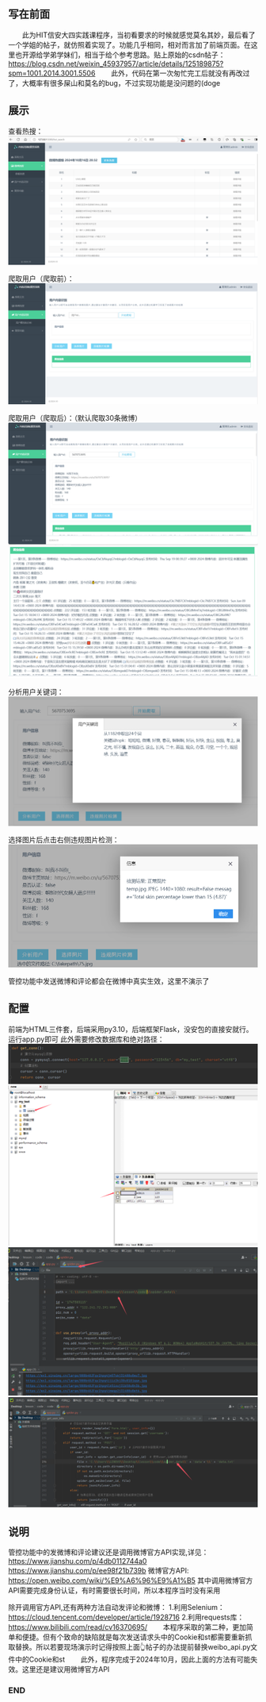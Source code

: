 ## 写在前面
&emsp;&emsp;此为HIT信安大四实践课程序，当初看要求的时候就感觉莫名其妙，最后看了一个学姐的帖子，就仿照着实现了。功能几乎相同，相对而言加了前端页面。在这里也开源给学弟学妹们，相当于给个参考思路。贴上原始的csdn帖子：https://blog.csdn.net/weixin_45937957/article/details/125189875?spm=1001.2014.3001.5506
&emsp;&emsp;此外，代码在第一次匆忙完工后就没有再改过了，大概率有很多屎山和莫名的bug，不过实现功能是没问题的(doge

## 展示
查看热搜：
![alt text](./code/img/image.png)

爬取用户（爬取前）：
![alt text](./code/img/image-1.png)

爬取用户（爬取后）：（默认爬取30条微博）
![alt text](./code/img/3.png)
![alt text](./code/img/4.png)

分析用户关键词：
![alt text](./code/img/5.png)

选择图片后点击右侧违规图片检测：
![alt text](./code/img/6.png)

管控功能中发送微博和评论都会在微博中真实生效，这里不演示了

## 配置
前端为HTML三件套，后端采用py3.10，后端框架Flask，没安包的直接安就行。
运行app.py即可
此外需要修改数据库和绝对路径：
![alt text](./code/img/7.png)
![alt text](./code/img/8.png)
![alt text](./code/img/9.png)
![alt text](./code/img/10.png)

## 说明
管控功能中的发微博和评论建议还是调用微博官方API实现,详见：
https://www.jianshu.com/p/4db0112744a0
https://www.jianshu.com/p/ee98f21b739b
微博官方API:
https://open.weibo.com/wiki/%E9%A6%96%E9%A1%B5
其中调用微博官方API需要完成身份认证，有时需要很长时间，所以本程序当时没有采用

除开调用官方API,还有两种方法自动发评论和微博：
1.利用Selenium：https://cloud.tencent.com/developer/article/1928716
2.利用requests库：https://www.bilibili.com/read/cv16370695/
&emsp;&emsp;本程序采取的第二种，更加简单和便捷。但有个致命的缺陷就是每次发送请求头中的Cookie和st都需要重新抓取替换。所以若要现场演示时记得按照上面👆帖子的办法提前替换weibo_api.py文件中的Cookie和st
&emsp;&emsp;此外，程序完成于2024年10月，因此上面的方法有可能失效。这里还是建议用微博官方API

### END